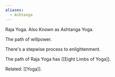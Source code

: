 ```yaml
---
aliases:
  - Ashtanga
---
```

Raja Yoga. Also Known as Ashtanga Yoga.

The path of willpower.

There's a stepwise process to enlightenment.

The path of Raja Yoga has [[Eight Limbs of Yoga]].

Related: [[Yoga]].